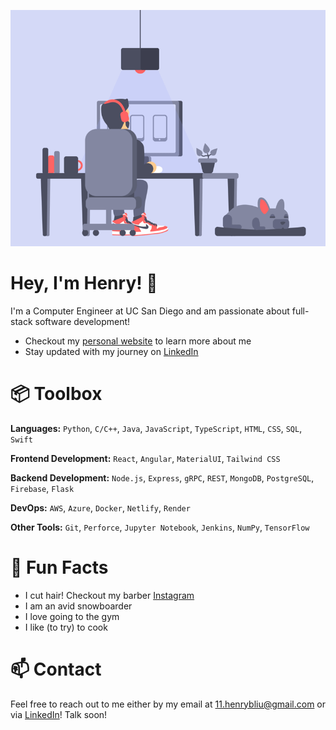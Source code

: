 ![GIF](/henrybliu.gif)

# Hey, I'm Henry! 👋

I'm a Computer Engineer at UC San Diego and am passionate about full-stack software development!
- Checkout my [personal website](https://abouthenryliu.com/) to learn more about me
- Stay updated with my journey on [LinkedIn](https://www.linkedin.com/in/henrybliu/)

# 📦 Toolbox
**Languages:** ```Python```, ```C/C++```, ```Java```, ```JavaScript```, ```TypeScript```, ```HTML```, ```CSS```, ```SQL```, ```Swift```

**Frontend Development:** ```React```, ```Angular```, ```MaterialUI```, ```Tailwind CSS```

**Backend Development:** ```Node.js```, ```Express```, ```gRPC```, ```REST```, ```MongoDB```, ```PostgreSQL```, ```Firebase```, ```Flask```

**DevOps:** ```AWS```, ```Azure```, ```Docker```, ```Netlify```, ```Render```

**Other Tools:** ```Git```, ```Perforce```, ```Jupyter Notebook```, ```Jenkins```, ```NumPy```, ```TensorFlow```

# 🤩 Fun Facts
- I cut hair! Checkout my barber [Instagram](https://www.instagram.com/henrysbarbershop/)
- I am an avid snowboarder
- I love going to the gym
- I like (to try) to cook

# 📫 Contact
Feel free to reach out to me either by my email at 11.henrybliu@gmail.com or via [LinkedIn](https://www.linkedin.com/in/henrybliu/)! Talk soon!
